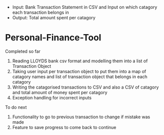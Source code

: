 - Input: Bank Transaction Statement in CSV and Input on which catagory each transaction belongs in
- Output: Total amount spent per catagory

# Personal-Finance-Tool
Completed so far
1. Reading LLOYDS bank csv format and modelling them into a list of Transaction Object
2. Taking user input per transaction object to put them into a map of catagory names and list of transaction object that belongs in each catagory
3. Writing the catagorised transactions to CSV and also a CSV of catagory and total amount of money spent per catagory
4. Exception handling for incorrect inputs

To do next
1. Functionality to go to previous transaction to change if mistake was made
2. Feature to save progress to come back to continue


